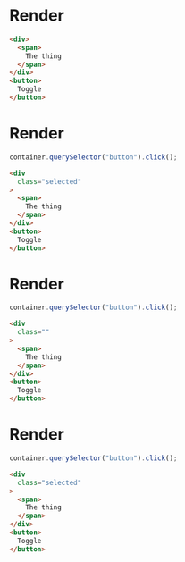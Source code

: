 # Render
```html
<div>
  <span>
    The thing
  </span>
</div>
<button>
  Toggle
</button>
```


# Render
```js
container.querySelector("button").click();
```
```html
<div
  class="selected"
>
  <span>
    The thing
  </span>
</div>
<button>
  Toggle
</button>
```


# Render
```js
container.querySelector("button").click();
```
```html
<div
  class=""
>
  <span>
    The thing
  </span>
</div>
<button>
  Toggle
</button>
```


# Render
```js
container.querySelector("button").click();
```
```html
<div
  class="selected"
>
  <span>
    The thing
  </span>
</div>
<button>
  Toggle
</button>
```
